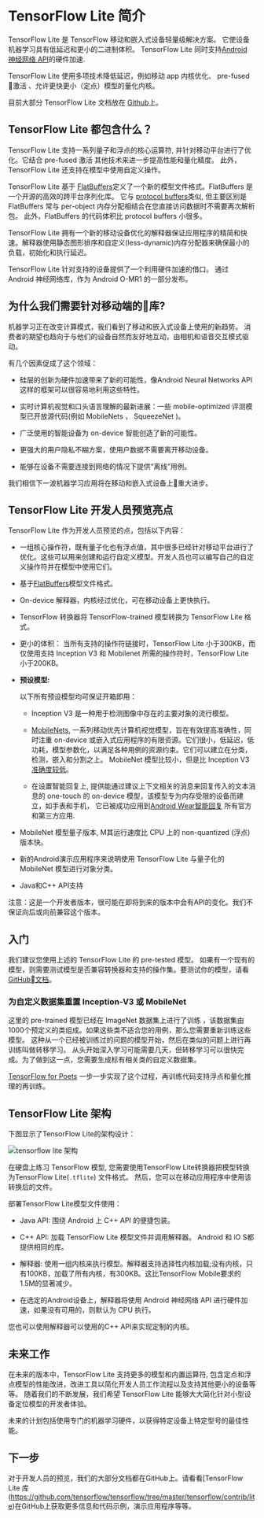 # TensorFlow Lite 简介

TensorFlow Lite 是 TensorFlow 移动和嵌入式设备轻量级解决方案。 它使设备机器学习具有低延迟和更小的二进制体积。
TensorFlow Lite 同时支持[Android 神经网络
API](https://developer.android.com/ndk/guides/neuralnetworks/index.html)的硬件加速.

TensorFlow Lite 使用多项技术降低延迟，例如移动 app 内核优化、 pre-fused 激活 、允许更快更小（定点）模型的量化内核。

目前大部分 TensorFlow Lite 文档放在  [Github](https://github.com/tensorflow/tensorflow/tree/master/tensorflow/contrib/lite)上。

## TensorFlow Lite 都包含什么？

TensorFlow Lite 支持一系列量子和浮点的核心运算符, 并针对移动平台进行了优化。它结合 pre-fused
激活 其他技术来进一步提高性能和量化精度。 此外，TensorFlow Lite 还支持在模型中使用自定义操作。

TensorFlow Lite 基于
[FlatBuffers](https://google.github.io/flatbuffers/)定义了一个新的模型文件格式。FlatBuffers 是一个开源的高效的跨平台序列化库。 它与
[protocol buffers](https://developers.google.com/protocol-buffers/?hl=en)类似, 但主要区别是FlatBuffers 常与 per-object 内存分配相结合在您直接访问数据时不需要再次解析包。 此外，FlatBuffers 的代码体积比 protocol buffers 小很多。

TensorFlow Lite 拥有一个新的移动设备优化的解释器保证应用程序的精简和快速。解释器使用静态图形排序和自定义(less-dynamic)内存分配器来确保最小的负载，初始化和执行延迟。

TensorFlow Lite 针对支持的设备提供了一个利用硬件加速的借口。 通过 Android 神经​​网络库，作为 Android O-MR1 的一部分发布。

## 为什么我们需要针对移动端的库?

机器学习正在改变计算模式，我们看到了移动和嵌入式设备上使用的新趋势。 消费者的期望也趋向于与他们的设备自然而友好地互动，由相机和语音交互模式驱动。

有几个因素促成了这个领域：

- 硅层的创新为硬件加速带来了新的可能性，像Android Neural Networks API这样的框架可以很容易地利用这些特性。

- 实时计算机视觉和口头语言理解的最新进展：一些 mobile-optimized 评测模型已开放源代码(例如 MobileNets ， SqueezeNet )。

- 广泛使用的智能设备为 on-device 智能创造了新的可能性。

- 更强大的用户隐私不糊方案，使用户数据不需要离开移动设备。

- 能够在设备不需要连接到网络的情况下提供“离线”用例。

我们相信下一波机器学习应用将在移动和嵌入式设备上重大进步。

## TensorFlow Lite 开发人员预览亮点

TensorFlow Lite 作为开发人员预览的点，包括以下内容：

- 一组核心操作符，既有量子化也有浮点值，其中很多已经针对移动平台进行了优化。这些可以用来创建和运行自定义模型。开发人员也可以编写自己的自定义操作符并在模型中使用它们。

- 基于[FlatBuffers](https://google.github.io/flatbuffers/)模型文件格式。

- On-device 解释器，内核经过优化，可在移动设备上更快执行。

- TensorFlow 转换器将 TensorFlow-trained 模型转换为 TensorFlow Lite 格式。

- 更小的体积： 当所有支持的操作符链接时，TensorFlow Lite 小于300KB，而仅使用支持 Inception V3 和 Mobilenet 所需的操作符时，TensorFlow Lite 小于200KB。

- **预设模型:**

    以下所有预设模型均可保证开箱即用：

    - Inception V3 是一种用于检测图像中存在的主要对象的流行模型。

    - [MobileNets](https://github.com/tensorflow/models/blob/master/research/slim/nets/mobilenet_v1.md),
      一系列移动优先计算机视觉模型，旨在有效提高准确性，同时注重 on-device 或嵌入式应用程序的有限资源。它们很小，低延迟，低功耗，模型参数化，以满足各种用例的资源约束。它们可以建立在分类，检测，嵌入和分割之上。 MobileNet 模型比较小，但是比 Inception V3 [准确度较低](https://research.googleblog.com/2017/06/mobilenets-open-source-models-for.html)。

    - 在设置智能回复上, 提供能通过建议上下文相关的消息来回复传入的文本消息的 one-touch 的 on-device 模型，该模型专为内存受限的设备而建立，如手表和手机，
      它已被成功应用到[Android Wear智能回复](https://research.googleblog.com/2017/02/on-device-machine-intelligence.html)
      所有官方和第三方应用.

- MobileNet 模型量子版本, M其运行速度比 CPU 上的 non-quantized (浮点)版本快。

- 新的Android演示应用程序来说明使用 TensorFlow Lite 与量子化的 MobileNet 模型进行对象分类。

- Java和C++ API支持

注意：这是一个开发者版本，很可能在即将到来的版本中会有API的变化。我们不保证向后或向前兼容这个版本。

## 入门

我们建议您使用上述的 TensorFlow Lite 的 pre-tested 模型。 如果有一个现有的模型，则需要测试模型是否兼容转换器和支持的操作集。要测试你的模型，请看[GitHub文档](https://github.com/tensorflow/tensorflow/tree/master/tensorflow/contrib/lite)。

### 为自定义数据集重置 Inception-V3 或 MobileNet

这里的 pre-trained 模型已经在 ImageNet 数据集上进行了训练 ，该数据集由1000个预定义的类组成。如果这些类不适合您的用例，那么您需要重新训练这些模型。 这种从一个已经被训练过的问题的模型开始，然后在类似的问题上进行再训练叫做转移学习。 从头开始深入学习可能需要几天，但转移学习可以很快完成。为了做到这一点，您需要生成标有相关类的自定义数据集。 

[TensorFlow for Poets](https://codelabs.developers.google.com/codelabs/tensorflow-for-poets/)
一步一步实现了这个过程，再训练代码支持浮点和量化推理的再训练。

## TensorFlow Lite 架构

下图显示了TensorFlow Lite的架构设计：

![tensorflow lite 架构](https://www.tensorflow.org/images/tflite-architecture.jpg)

在硬盘上练习 TensorFlow 模型, 您需要使用TensorFlow Lite转换器把模型转换为TensorFlow Lite(`.tflite`) 文件格式。 然后，您可以在移动应用程序中使用该转换后的文件。

部署TensorFlow Lite模型文件使用：

- Java API: 围绕 Android 上 C++ API 的便捷包装。

- C++ API: 加载 TensorFlow Lite 模型文件并调用解释器。 Android 和 iO S都提供相同的库。

- 解释器: 使用一组内核来执行模型。解释器支持选择性内核加载;没有内核，只有100KB，加载了所有内核，有300KB。这比TensorFlow Mobile要求的1.5M的显著减少。

- 在选定的Android设备上，解释器将使用 Android 神经​​网络 API 进行硬件加速，如果没有可用的，则默认为 CPU 执行。

您也可以使用解释器可以使用的C++ API来实现定制的内核。

## 未来工作

在未来的版本中，TensorFlow Lite 支持更多的模型和内置运算符, 包含定点和浮点模型的性能改进，改进工具以简化开发人员工作流程以及支持其他更小的设备等等。 随着我们的不断发展，我们希望 TensorFlow Lite 能够大大简化针对小型设备定位模型的开发者体验。

未来的计划包括使用专门的机器学习硬件，以获得特定设备上特定型号的最佳性能。

## 下一步

对于开发人员的预览，我们的大部分文档都在GitHub上。请看看[TensorFlow Lite
库(https://github.com/tensorflow/tensorflow/tree/master/tensorflow/contrib/lite)在GitHub上获取更多信息和代码示例，演示应用程序等等。


